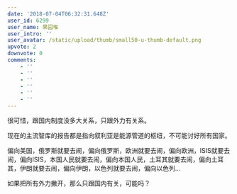 ```yaml
---
date: '2018-07-04T06:32:31.648Z'
user_id: 6299
user_name: 果园堆
user_intro: ''
user_avatar: /static/upload/thumb/small50-u-thumb-default.png
upvote: 2
downvote: 0
comments:
    - ''
    - ''
    - ''
    - ''
    - ''
    - ''
---
```


很可惜，跟国内制度没多大关系，只跟外力有关系。

现在的主流智库的报告都是指向叙利亚是能源管道的枢纽，不可能讨好所有国家。

偏向美国，俄罗斯就要去闹，偏向俄罗斯，欧洲就要去闹，偏向欧洲，ISIS就要去闹，偏向ISIS，本国人民就要去闹，偏向本国人民，土耳其就要去闹，偏向土耳其，伊朗就要去闹，偏向伊朗，以色列就要去闹，偏向以色列...

如果把所有外力撇开，那么只跟国内有关，可能吗？
